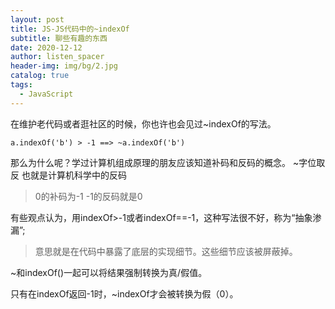 ```yaml
---
layout: post
title: JS-JS代码中的~indexOf
subtitle: 聊些有趣的东西
date: 2020-12-12
author: listen_spacer
header-img: img/bg/2.jpg
catalog: true
tags:
  - JavaScript
---
```

在维护老代码或者逛社区的时候，你也许也会见过~indexOf的写法。

```
a.indexOf('b') > -1 ==> ~a.indexOf('b')
```

那么为什么呢？学过计算机组成原理的朋友应该知道补码和反码的概念。
~字位取反 也就是计算机科学中的反码

> 0的补码为-1
> -1的反码就是0

有些观点认为，用indexOf>-1或者indexOf==-1，这种写法很不好，称为“抽象渗漏”;

> 意思就是在代码中暴露了底层的实现细节。这些细节应该被屏蔽掉。

~和indexOf()一起可以将结果强制转换为真/假值。

只有在indexOf返回-1时，~indexOf才会被转换为假（0）。
